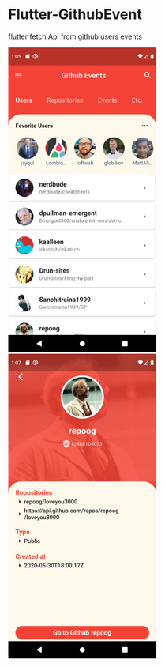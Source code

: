 
# Flutter-GithubEvent

flutter fetch Api from github users events

<img src="https://github.com/sjitprogrammer/Flutter-GithubEvent/blob/master/assets/Screenshot_1590861941.png" width="300">

<img src="https://github.com/sjitprogrammer/Flutter-GithubEvent/blob/master/assets/Screenshot_1590862046.png" width="300">
